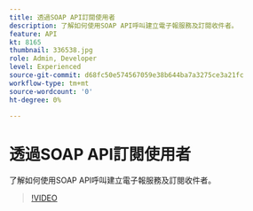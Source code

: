 ```yaml
---
title: 透過SOAP API訂閱使用者
description: 了解如何使用SOAP API呼叫建立電子報服務及訂閱收件者。
feature: API
kt: 8165
thumbnail: 336538.jpg
role: Admin, Developer
level: Experienced
source-git-commit: d68fc50e574567059e38b644ba7a3275ce3a21fc
workflow-type: tm+mt
source-wordcount: '0'
ht-degree: 0%

---
```



# 透過SOAP API訂閱使用者

了解如何使用SOAP API呼叫建立電子報服務及訂閱收件者。

>[!VIDEO](https://video.tv.adobe.com/v/336538?quality=12)
